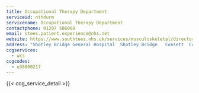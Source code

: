 ```yaml
---
title: Occupational Therapy Department
serviceid: nthdurm
servicename: Occupational Therapy Department
contactphone: 01207 586060
email: stees.patient.experience@nhs.net
website: https://www.southtees.nhs.uk/services/musculoskeletal/directory/county-durham-darlington/
address: "Shotley Bridge General Hospital  Shotley Bridge   Consett  County Durham  DH8 0NB"
ccgservices:
  - wcs
ccgcodes:
  - e38000217
---
```


{{< ccg_service_detail >}}
